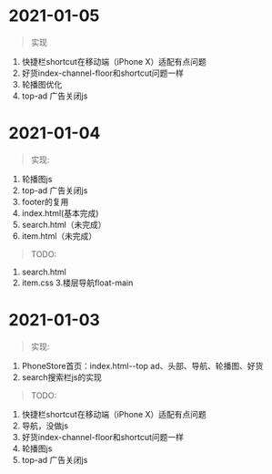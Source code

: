 # 2021-01-05
> 实现
1. 快捷栏shortcut在移动端（iPhone X）适配有点问题
2. 好货index-channel-floor和shortcut问题一样
3. 轮播图优化
4. top-ad 广告关闭js

# 2021-01-04
> 实现:
1. 轮播图js
2. top-ad 广告关闭js
3. footer的复用
4. index.html(基本完成)
5. search.html（未完成）
6. item.html（未完成）
> TODO:
1. search.html
2. item.css
3.楼层导航float-main

# 2021-01-03
> 实现:
1. PhoneStore首页：index.html--top ad、头部、导航、轮播图、好货
2. search搜索栏js的实现
> TODO:
1. 快捷栏shortcut在移动端（iPhone X）适配有点问题
2. 导航，没做js
3. 好货index-channel-floor和shortcut问题一样
4. 轮播图js
5. top-ad 广告关闭js


